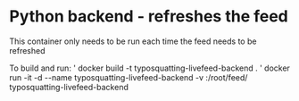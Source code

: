 # Python backend - refreshes the feed

This container only needs to be run each time the feed needs to be refreshed

To build and run:
' docker build -t typosquatting-livefeed-backend .
' docker run -it -d --name typosquatting-livefeed-backend -v <path-to-feed>:/root/feed/ typosquatting-livefeed-backend